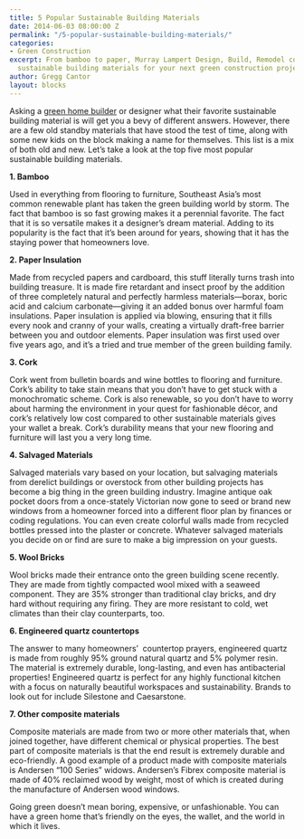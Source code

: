 ```yaml
---
title: 5 Popular Sustainable Building Materials
date: 2014-06-03 08:00:00 Z
permalink: "/5-popular-sustainable-building-materials/"
categories:
- Green Construction
excerpt: From bamboo to paper, Murray Lampert Design, Build, Remodel covers 5 popular
  sustainable building materials for your next green construction project.
author: Gregg Cantor
layout: blocks
---
```


Asking a [green home builder](/san-diego-green-home-construction) or designer what their favorite sustainable building material is will get you a bevy of different answers. However, there are a few old standby materials that have stood the test of time, along with some new kids on the block making a name for themselves. This list is a mix of both old and new. Let’s take a look at the top five most popular sustainable building materials.

<b>1. Bamboo</b>

Used in everything from flooring to furniture, Southeast Asia’s most common renewable plant has taken the green building world by storm. The fact that bamboo is so fast growing makes it a perennial favorite. The fact that it is so versatile makes it a designer’s dream material. Adding to its popularity is the fact that it’s been around for years, showing that it has the staying power that homeowners love.

<b>2. Paper Insulation</b>

Made from recycled papers and cardboard, this stuff literally turns trash into building treasure. It is made fire retardant and insect proof by the addition of three completely natural and perfectly harmless materials—borax, boric acid and calcium carbonate—giving it an added bonus over harmful foam insulations. Paper insulation is applied via blowing, ensuring that it fills every nook and cranny of your walls, creating a virtually draft-free barrier between you and outdoor elements. Paper insulation was first used over five years ago, and it’s a tried and true member of the green building family.

<b>3. Cork</b>

Cork went from bulletin boards and wine bottles to flooring and furniture. Cork’s ability to take stain means that you don’t have to get stuck with a monochromatic scheme. Cork is also renewable, so you don’t have to worry about harming the environment in your quest for fashionable décor, and cork’s relatively low cost compared to other sustainable materials gives your wallet a break. Cork’s durability means that your new flooring and furniture will last you a very long time.

<b>4. Salvaged Materials</b>

Salvaged materials vary based on your location, but salvaging materials from derelict buildings or overstock from other building projects has become a big thing in the green building industry. Imagine antique oak pocket doors from a once-stately Victorian now gone to seed or brand new windows from a homeowner forced into a different floor plan by finances or coding regulations. You can even create colorful walls made from recycled bottles pressed into the plaster or concrete. Whatever salvaged materials you decide on or find are sure to make a big impression on your guests.

<b>5. Wool Bricks</b>

Wool bricks made their entrance onto the green building scene recently. They are made from tightly compacted wool mixed with a seaweed component. They are 35% stronger than traditional clay bricks, and dry hard without requiring any firing. They are more resistant to cold, wet climates than their clay counterparts, too.

<b>6. Engineered quartz countertops </b>

The answer to many homeowners’  countertop prayers, engineered quartz is made from roughly 95% ground natural quartz and 5% polymer resin. The material is extremely durable, long-lasting, and even has antibacterial properties! Engineered quartz is perfect for any highly functional kitchen with a focus on naturally beautiful workspaces and sustainability. Brands to look out for include Silestone and Caesarstone.

<b>7. Other composite materials</b>

Composite materials are made from two or more other materials that, when joined together, have different chemical or physical properties. The best part of composite materials is that the end result is extremely durable and eco-friendly. A good example of a product made with composite materials is Andersen “100 Series” widows. Andersen’s Fibrex composite material is made of 40% reclaimed wood by weight, most of which is created during the manufacture of Andersen wood windows.

Going green doesn’t mean boring, expensive, or unfashionable. You can have a green home that’s friendly on the eyes, the wallet, and the world in which it lives.
